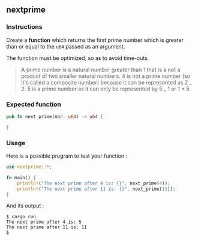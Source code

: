## nextprime

### Instructions

Create a **function** which returns the first prime number which is greater than or equal to the `u64` passed as an argument.

The function must be optimized, so as to avoid time-outs.

> A prime number is a natural number greater than 1 that is a not a product of two smaller natural numbers.
> 4 is not a prime number (so it's called a composite number) because it can be represented as 2 _ 2. 5 is a prime number as it can only be represented by 5 _ 1 or 1 \* 5.

### Expected function

```rust
pub fn next_prime(nbr: u64) -> u64 {

}
```

### Usage

Here is a possible program to test your function :

```rust
use nextprime::*;

fn main() {
    println!("The next prime after 4 is: {}", next_prime(4));
    println!("The next prime after 11 is: {}", next_prime(11));
}

```

And its output :

```console
$ cargo run
The next prime after 4 is: 5
The next prime after 11 is: 11
$
```
